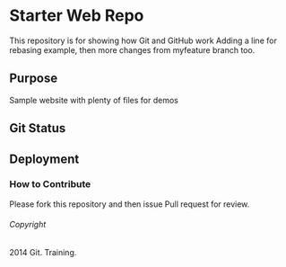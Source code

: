 # Starter Web Repo

This repository is for showing how Git and GitHub work
Adding a line for rebasing example, then more changes from myfeature branch too.

## Purpose

Sample website with plenty of files for demos

## Git Status

## Deployment

### How to Contribute

Please fork this repository and then issue Pull request for	review.

###### Copyright

2014 Git. Training.